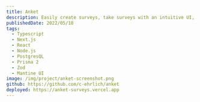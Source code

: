 ```yaml
---
title: Anket
description: Easily create surveys, take surveys with an intuitive UI, see informative statistics on your survey responses. Anket is a survey tool for those who value simplicity and user friendliness. Live Demo coming soon!
publishedDate: 2022/05/18
tags:
  - Typescript
  - Next.js
  - React
  - Node.js
  - PostgresQL
  - Prisma 2
  - Zod
  - Mantine UI
image: /img/project/anket-screenshot.png
github: https://github.com/c-ehrlich/anket
deployed: https://anket-surveys.vercel.app
---
```


